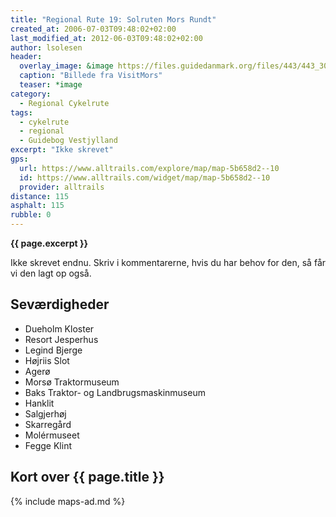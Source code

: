 ```yaml
---
title: "Regional Rute 19: Solruten Mors Rundt"
created_at: 2006-07-03T09:48:02+02:00
last_modified_at: 2012-06-03T09:48:02+02:00
author: lsolesen
header:
  overlay_image: &image https://files.guidedanmark.org/files/443/443_309552.jpg
  caption: "Billede fra VisitMors"
  teaser: *image
category:
  - Regional Cykelrute
tags:
  - cykelrute
  - regional
  - Guidebog Vestjylland
excerpt: "Ikke skrevet"
gps:
  url: https://www.alltrails.com/explore/map/map-5b658d2--10
  id: https://www.alltrails.com/widget/map/map-5b658d2--10
  provider: alltrails
distance: 115
asphalt: 115
rubble: 0
---
```


**{{ page.excerpt }}**

Ikke skrevet endnu. Skriv i kommentarerne, hvis du har behov for den, så får vi den lagt op også.

## Seværdigheder

- Dueholm Kloster
- Resort Jesperhus
- Legind Bjerge
- Højriis Slot
- Agerø
- Morsø Traktormuseum
- Baks Traktor- og Landbrugsmaskinmuseum
- Hanklit
- Salgjerhøj
- Skarregård
- Molérmuseet
- Fegge Klint

## Kort over {{ page.title }}

{% include maps-ad.md %}
